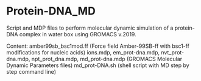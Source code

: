 # Protein-DNA_MD
Script and MDP files to perform molecular dynamic simulation of a protein-DNA complex in water box using GROMACS v.2019.

Content:
amber99sb_bsc1mod.ff (Force field Amber-99SB-ff with bsc1-ff modifications for nucleic acids)
ions.mdp, em_prot-dna.mdp, nvt_prot-dna.mdp, npt_prot_dna.mdp, md_prot-dna.mdp (GROMACS Molecular Dynamic Parameters files)
md_prot-DNA.sh (shell script with MD step by step command line)
